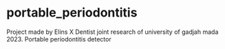 # portable_periodontitis
Project made by Elins X Dentist joint research of university of gadjah mada 2023. Portable periodontitis detector

